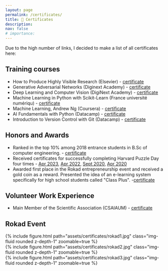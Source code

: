 ```yaml
---
layout: page
permalink: /certificates/
title: 📄 Certificates
description:
nav: false
# importance: 
---
```


Due to the high number of links, I decided to make a list of all certificates here:

## Training courses
- How to Produce Highly Visible Research (Elsevier) - [certificate](https://drive.google.com/file/d/1fuj31c6cIDBO8so1QseqMmcl8lCfTvCb/view?usp=sharing)
- Generative Adversarial Networks (Diginext Academy) - [certificate](https://app.diginext.ir/storage/fbf789a94e.pdf)
- Deep Learning and Computer Vision (DigiNext Academy) - [certificate](https://app.diginext.ir/storage/7b4a75cf6b.pdf)
- Machine Learning in Python with Scikit-Learn (France université numériqu) - [certificate](https://lms.fun-mooc.fr/media/attestations/attestation_suivi_course-v1:inria+41026+session01_9a00eb0c43fb000770500e162e8669eb.pdf)
- Machine Learning, Andrew Ng (Coursera) - [certificate](https://www.coursera.org/account/accomplishments/verify/NYJZQU8ZXBXP?utm_source=link&utm_medium=certificate&utm_content=cert_image&utm_campaign=sharing_cta&utm_product=course)
- AI Fundamentals with Python (Datacamp) - [certificate](https://www.datacamp.com/statement-of-accomplishment/course/fb39174c0f41e53b818b1b7fde56c94d650de008)
- Introduction to Version Control with Git (Datacamp) - [certificate](https://www.datacamp.com/statement-of-accomplishment/course/9f13f04dbd8f67d190425ea1e91656f964acdbcc)


## Honors and Awards
- Ranked in the top 10% among 2018 entrance students in B.Sc of computer engineering. - [certificate](https://drive.google.com/file/d/1qt-Lbp4gGGzeGvVHKNQ5Ay5GrX4cDtUu/view?usp=sharing)
- Received certificates for successfully completing Harvard Puzzle Day four times -  [Apr 2023](https://certificates.cs50.io/88ea9dc1-df01-464d-b47b-e83e50879ebf.pdf?size=letter), [Apr 2022](https://certificates.cs50.io/e336e2c5-ecc1-4573-8745-60fc3ae3084b.pdf?size=letter), [Sept 2020](https://certificates.cs50.io/4e7ffb5a-ee3d-4b96-bf35-c5999699b20c.pdf?size=letter), [Apr 2020](https://certificates.cs50.io/f7f4877d-52b0-41df-8322-0e8aa1e583f4.pdf?size=a4)
- Awarded first place in the Rokad entrepreneurship event and received a gold coin as a reward. Presented the idea of an e-learning system specifically for high school students called "Class Plus". -[certificate](https://drive.google.com/drive/folders/1MkGHIf4lyrO-kDSTfhVieS7Y1QxuKvzY?usp=sharing)


## Volunteer Work Experience
- Main Member of the Scientific Association (CSAIAUM) - [certificate](https://drive.google.com/file/d/1asTL4zpqeHK7jVGF-K8oD3dJD9ZRy6_d/view?usp=sharing)


## Rokad Event
 
<div class="row mt-3">
    <div class="col-sm mt-3 mt-md-0">
        {% include figure.html path="assets/certificates/rokad1.jpg" class="img-fluid rounded z-depth-1" zoomable=true %}
    </div>
    <div class="col-sm mt-3 mt-md-0">
        {% include figure.html path="assets/certificates/rokad2.jpg" class="img-fluid rounded z-depth-1" zoomable=true %}
    </div>    
    <div class="col-sm mt-3 mt-md-0">
        {% include figure.html path="assets/certificates/rokad3.jpg" class="img-fluid rounded z-depth-1" zoomable=true %}
    </div>        
</div>
